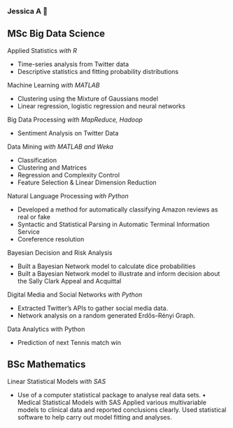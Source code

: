 ### Jessica A 👋

<!--
**Jessica-DS/Jessica-DS** is a ✨ _special_ ✨ repository because its `README.md` (this file) appears on your GitHub profile.

Here are some ideas to get you started:

- 🔭 I’m currently working on ...
- 🌱 I’m currently learning ...
- 👯 I’m looking to collaborate on ...
- 🤔 I’m looking for help with ...
- 💬 Ask me about ...
- 📫 How to reach me: ...
- 😄 Pronouns: ...
- ⚡ Fun fact: ...
-->



## MSc Big Data Science

Applied Statistics _with R_
* Time-series analysis from Twitter data 
* Descriptive statistics and fitting probability distributions 

Machine Learning _with MATLAB_
* Clustering using the Mixture of Gaussians model 
* Linear regression, logistic regression and neural networks 

Big Data Processing _with MapReduce, Hadoop_
* Sentiment Analysis on Twitter Data 

Data Mining _with MATLAB and Weka_
* Classification
* Clustering and Matrices 
* Regression and Complexity Control 
* Feature Selection & Linear Dimension Reduction 

Natural Language Processing _with Python_
* Developed a method for automatically classifying Amazon reviews as real or fake
* Syntactic and Statistical Parsing in Automatic Terminal Information Service
* Coreference resolution

Bayesian Decision and Risk Analysis
- Built a Bayesian Network model to calculate dice probabilities
- Built a Bayesian Network model to illustrate and inform decision about the Sally Clark Appeal and Acquittal

Digital Media and Social Networks _with Python_
- Extracted Twitter’s APIs to gather social media data. 
- Network analysis on a random generated Erdős–Rényi Graph. 

Data Analytics with Python
* Prediction of next Tennis match win 

## BSc Mathematics 
Linear Statistical Models _with SAS_
- Use of a computer statistical package to analyse real data sets.
•	Medical Statistical Models with SAS
Applied various multivariable models to clinical data and reported conclusions clearly.
Used statistical software to help carry out model fitting and analyses.

